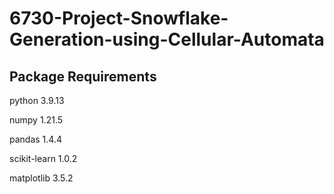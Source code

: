 # 6730-Project-Snowflake-Generation-using-Cellular-Automata

## Package Requirements

python 3.9.13

numpy 1.21.5

pandas 1.4.4

scikit-learn 1.0.2

matplotlib 3.5.2
